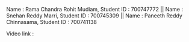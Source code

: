 Name : Rama Chandra Rohit Mudiam, Student ID : 700747772 || Name : Snehan Reddy Marri, Student ID : 700745309 || Name : Paneeth Reddy Chinnasama, Student ID : 700741138 

Video link :

